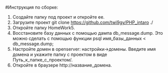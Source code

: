 
#Инструкция по сборке:
1) Создайте папку под проект и откройте ее.
2) Загрузите проект git clone https://github.com/twi9gy/PHP_intaro ./
3) Откройте папку HomeWork5.
4) Восстановите базу данных с помощью дампа db_message.dump. Это можно сделать с помощью функции psql имя_базы_данных < db_message.dump;
5) Настройте домен в openserver: настройки->домены. Введите имя домена и укажите папку с проектом в виде Путь_к_папке_с_проектом/.
6) Откройте в браузере http://название_домена.
